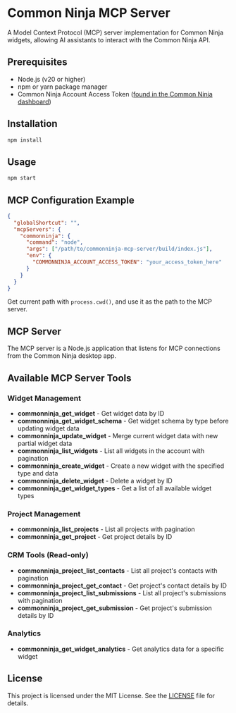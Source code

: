 # Common Ninja MCP Server

A Model Context Protocol (MCP) server implementation for Common Ninja widgets, allowing AI assistants to interact with the Common Ninja API.

## Prerequisites

- Node.js (v20 or higher)
- npm or yarn package manager
- Common Ninja Account Access Token ([found in the Common Ninja dashboard](https://help.commoninja.com/hc/en-us/articles/21742833539613-How-to-Obtain-Your-Account-Level-API-Key))

## Installation

```bash
npm install
```

## Usage

```bash
npm start
```

## MCP Configuration Example

```json
{
  "globalShortcut": "",
  "mcpServers": {
    "commonninja": {
      "command": "node",
      "args": ["/path/to/commonninja-mcp-server/build/index.js"],
      "env": {
        "COMMONNINJA_ACCOUNT_ACCESS_TOKEN": "your_access_token_here"
      }
    }
  }
}
```

Get current path with `process.cwd()`, and use it as the path to the MCP server.

## MCP Server

The MCP server is a Node.js application that listens for MCP connections from the Common Ninja desktop app.

## Available MCP Server Tools

### Widget Management

- **commonninja_get_widget** - Get widget data by ID
- **commonninja_get_widget_schema** - Get widget schema by type before updating widget data
- **commonninja_update_widget** - Merge current widget data with new partial widget data
- **commonninja_list_widgets** - List all widgets in the account with pagination
- **commonninja_create_widget** - Create a new widget with the specified type and data
- **commonninja_delete_widget** - Delete a widget by ID
- **commonninja_get_widget_types** - Get a list of all available widget types

### Project Management

- **commonninja_list_projects** - List all projects with pagination
- **commonninja_get_project** - Get project details by ID

### CRM Tools (Read-only)

- **commonninja_project_list_contacts** - List all project's contacts with pagination
- **commonninja_project_get_contact** - Get project's contact details by ID
- **commonninja_project_list_submissions** - List all project's submissions with pagination
- **commonninja_project_get_submission** - Get project's submission details by ID

### Analytics

- **commonninja_get_widget_analytics** - Get analytics data for a specific widget

## License

This project is licensed under the MIT License. See the [LICENSE](LICENSE) file for details.

